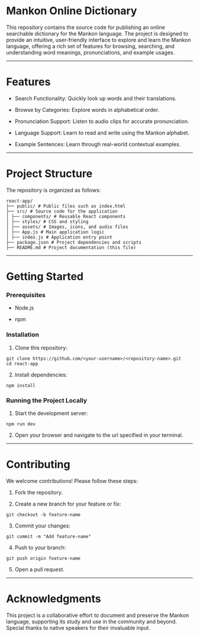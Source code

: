 # Mankon Online Dictionary

This repository contains the source code for publishing an online searchable dictionary for the Mankon language. The project is designed to provide an intuitive, user-friendly interface to explore and learn the Mankon language, offering a rich set of features for browsing, searching, and understanding word meanings, pronunciations, and example usages.

---

# Features

- Search Functionality: Quickly look up words and their translations.

- Browse by Categories: Explore words in alphabetical order.

- Pronunciation Support: Listen to audio clips for accurate pronunciation.
- Language Support: Learn to read and write using the Mankon alphabet.

- Example Sentences: Learn through real-world contextual examples.

---

# Project Structure

The repository is organized as follows:

```
react-app/
├── public/ # Public files such as index.html
├── src/ # Source code for the application
│ ├── components/ # Reusable React components
│ ├── styles/ # CSS and styling
│ ├── assets/ # Images, icons, and audio files
│ ├── App.js # Main application logic
│ ├── index.js # Application entry point
├── package.json # Project dependencies and scripts
├── README.md # Project documentation (this file)

```

---

# Getting Started

### Prerequisites

- Node.js

- npm

### Installation

1. Clone this repository:

```
git clone https://github.com/<your-username>/<repository-name>.git
cd react-app
```

2. Install dependencies:

```
npm install
```

### Running the Project Locally

1. Start the development server:

```
npm run dev
```

2. Open your browser and navigate to the url specified in your terminal.

---

# Contributing

We welcome contributions! Please follow these steps:

1. Fork the repository.

2. Create a new branch for your feature or fix:

```
git checkout -b feature-name
```

3. Commit your changes:

```
git commit -m "Add feature-name"
```

4. Push to your branch:

```
git push origin feature-name
```

5. Open a pull request.

---

# Acknowledgments

This project is a collaborative effort to document and preserve the Mankon language, supporting its study and use in the community and beyond. Special thanks to native speakers for their invaluable input.
